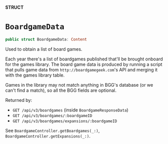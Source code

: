 **STRUCT**

# `BoardgameData`

```swift
public struct BoardgameData: Content
```

Used to obtain a list of board games. 

Each year there's a list of boardgames published that'll be brought onboard for the games library. The board game data is produced
by running a script that pulls game data from `http://boardgamegeek.com`'s API and merging it with the games library table.

Games in the library may not match anything in BGG's database (or we can't find a match), so all the BGG fields are optional.

Returned by:
* `GET /api/v3/boardgames` (inside `BoardgameResponseData`)
* `GET /api/v3/boardgames/:boardgameID`
* `GET /api/v3/boardgames/expansions/:boardgameID`

See `BoardgameController.getBoardgames(_:)`, `BoardgameController.getExpansions(_:)`.
